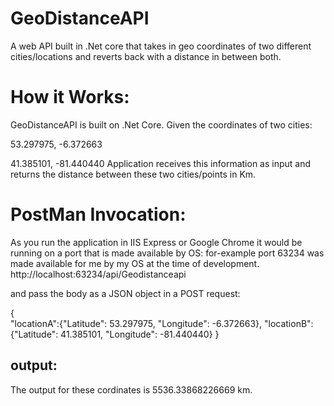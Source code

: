 # GeoDistanceAPI
A web API built in .Net core that takes in geo coordinates of two different cities/locations and reverts back with a distance in between both.


# How it Works:

GeoDistanceAPI is built on .Net Core. Given the coordinates of two cities:

53.297975, -6.372663

41.385101, -81.440440
Application receives this information as input and returns the distance between these two cities/points in Km.


# PostMan Invocation:
As you run the application in IIS Express or Google Chrome it would be running on a port that is made available by OS: for-example port 63234 was made available for me by my OS at the time of development.
http://localhost:63234/api/Geodistanceapi

and pass the body as a JSON object in a POST request:

{  
   "locationA":{"Latitude": 53.297975,  "Longitude": -6.372663},
   "locationB":{"Latitude": 41.385101,  "Longitude": -81.440440}
}

## output:
The output for these cordinates is 5536.33868226669 km.
